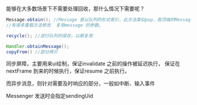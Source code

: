 能够在大多数场景下不需要处理回收，那什么情况下需要呢？

```java
Message.obtain(); //Message 是以队列的形式索引，此方法类似pop，取顶端的Message 复用并从队列移除
//有很多重载方法修改  复用message 的参数。

recycle(); //进行队列的保存，以期复用

Handler.obtainMessage();
copyFrom() //部分拷贝
```



同步屏障，主要用来ui绘制，保证invalidate 之前的操作被延迟执行， 保证在nextFrame 到来的时候执行，保证resume 之前执行。

而异步消息，则针对需要及时响应的部分，一般如中断、输入事件



Messenger 发送时会指定sendingUid

